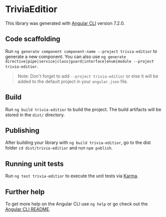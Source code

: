 # TriviaEditior

This library was generated with [Angular CLI](https://github.com/angular/angular-cli) version 7.2.0.

## Code scaffolding

Run `ng generate component component-name --project trivia-editior` to generate a new component. You can also use `ng generate directive|pipe|service|class|guard|interface|enum|module --project trivia-editior`.
> Note: Don't forget to add `--project trivia-editior` or else it will be added to the default project in your `angular.json` file. 

## Build

Run `ng build trivia-editior` to build the project. The build artifacts will be stored in the `dist/` directory.

## Publishing

After building your library with `ng build trivia-editior`, go to the dist folder `cd dist/trivia-editior` and run `npm publish`.

## Running unit tests

Run `ng test trivia-editior` to execute the unit tests via [Karma](https://karma-runner.github.io).

## Further help

To get more help on the Angular CLI use `ng help` or go check out the [Angular CLI README](https://github.com/angular/angular-cli/blob/master/README.md).
